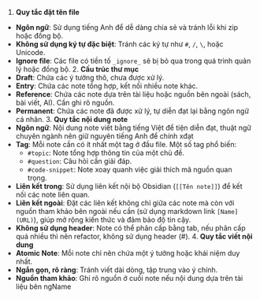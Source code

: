 1. **Quy tắc đặt tên file**
- **Ngôn ngữ**: Sử dụng tiếng Anh để dễ dàng chia sẻ và tránh lỗi khi zip hoặc đồng bộ.
- **Không sử dụng ký tự đặc biệt**: Tránh các ký tự như `#`, `/`, `\`, hoặc Unicode.
- **Ignore file**: Các file có tiền tố `_ignore_` sẽ bị bỏ qua trong quá trình quản lý hoặc đồng bộ.
2. **Cấu trúc thư mục**
- **Draft**: Chứa các ý tưởng thô, chưa được xử lý.
- **Entry**: Chứa các note tổng hợp, kết nối nhiều note khác.
- **Reference**: Chứa các note dựa trên tài liệu hoặc nguồn bên ngoài (sách, bài viết, AI). Cần ghi rõ nguồn.
- **Permanent**: Chứa các note đã được xử lý, tự diễn đạt lại bằng ngôn ngữ cá nhân.
3. **Quy tắc nội dung note**
- **Ngôn ngữ**: Nội dung note viết bằng tiếng Việt để tiện diễn đạt, thuật ngữ chuyên ngành nên giữ nguyên tiếng Anh để chính xđạt
- **Tag**: Mỗi note cần có ít nhất một tag ở đầu file. Một số tag phổ biến:
    - `#topic`: Note tổng hợp thông tin của một chủ đề.
    - `#question`: Câu hỏi cần giải đáp.
    - `#code-snippet`: Note xoay quanh việc giải thích mã nguồn quan trọng.
- **Liên kết trong**: Sử dụng liên kết nội bộ Obsidian (`[[Tên note]]`) để kết nối các note liên quan.
- **Liên kết ngoài**: Đặt các liên kết không chỉ giữa các note mà còn với nguồn tham khảo bên ngoài nếu cần (sử dụng markdown link `[Name](URL)`), giúp mở rộng kiến thức và đảm bảo độ tin cậy.
- **Không sử dụng header**: Note có thể phân cấp bằng tab, nếu phân cấp quá nhiều thì nên refactor, không sử dụng header (#).
4. **Quy tắc viết nội dung**
- **Atomic Note**: Mỗi note chỉ nên chứa một ý tưởng hoặc khái niệm duy nhất.
- **Ngắn gọn, rõ ràng**: Tránh viết dài dòng, tập trung vào ý chính.
- **Nguồn tham khảo**: Ghi rõ nguồn ở cuối note nếu nội dung dựa trên tài liệu bên ngName